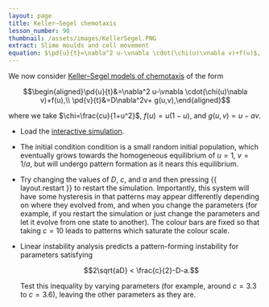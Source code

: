 ```yaml
---
layout: page
title: Keller–Segel chemotaxis
lesson_number: 90
thumbnail: /assets/images/KellerSegel.PNG
extract: Slime moulds and cell movement
equation: $\pd{u}{t}=\nabla^2 u-\vnabla \cdot(\chi(u)\vnabla v)+f(u)$, $\pd{v}{t}=D\nabla^2v+ g(u,v)$
---
```

We now consider [Keller–Segel models of chemotaxis](https://en.wikipedia.org/wiki/Chemotaxis#Mathematical_models) of the form

$$\begin{aligned}\pd{u}{t}&=\nabla^2 u-\vnabla \cdot(\chi(u)\nabla v)+f(u),\\ \pd{v}{t}&=D\nabla^2v+ g(u,v),\end{aligned}$$

where we take $\chi=\frac{cu}{1+u^2}$, $f(u)=u(1-u)$, and $g(u,v) = u-av$.

* Load the [interactive simulation](/sim/?preset=KellerSegel). 

* The initial condition condition is a small random initial population, which eventually grows towards the homogeneous equilibrium of $u=1$, $v=1/a$, but will undergo pattern formation as it nears this equilibrium. 

* Try changing the values of $D$, $c$, and $a$ and then pressing {{ layout.restart }} to restart the simulation. Importantly, this system will have some hysteresis in that patterns may appear differently depending on where they evolved from, and when you change the parameters (for example, if you restart the simulation or just change the parameters and let it evolve from one state to another). The colour bars are fixed so that taking $c=10$ leads to patterns which saturate the colour scale.

* Linear instability analysis predicts a pattern-forming instability for parameters satisfying 

    $$2\sqrt{aD} < \frac{c}{2}-D-a.$$

    Test this inequality by varying parameters (for example, around $c = 3.3$ to $c=3.6$), leaving the other parameters as they are.
